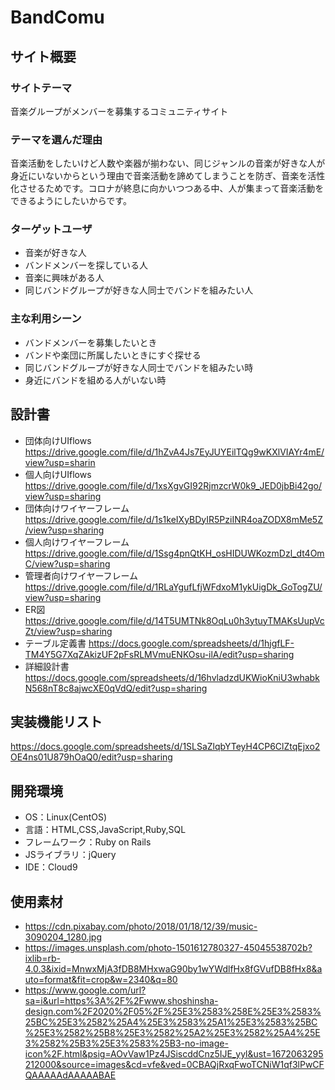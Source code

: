# BandComu

## サイト概要
### サイトテーマ
音楽グループがメンバーを募集するコミュニティサイト

### テーマを選んだ理由
音楽活動をしたいけど人数や楽器が揃わない、同じジャンルの音楽が好きな人が身近にいないからという理由で音楽活動を諦めてしまうことを防ぎ、音楽を活性化させるためです。コロナが終息に向かいつつある中、人が集まって音楽活動をできるようにしたいからです。

### ターゲットユーザ
- 音楽が好きな人
- バンドメンバーを探している人
- 音楽に興味がある人
- 同じバンドグループが好きな人同士でバンドを組みたい人

### 主な利用シーン
- バンドメンバーを募集したいとき
- バンドや楽団に所属したいときにすぐ探せる
- 同じバンドグループが好きな人同士でバンドを組みたい時
- 身近にバンドを組める人がいない時

## 設計書
- 団体向けUIflows https://drive.google.com/file/d/1hZvA4Js7EyJUYEilTQg9wKXlVIAYr4mE/view?usp=sharin
- 個人向けUIflows https://drive.google.com/file/d/1xsXgvGI92RjmzcrW0k9_JED0jbBi42go/view?usp=sharing
- 団体向けワイヤーフレーム https://drive.google.com/file/d/1s1keIXyBDyIR5PziINR4oaZODX8mMe5Z/view?usp=sharing
- 個人向けワイヤーフレーム https://drive.google.com/file/d/1Ssg4pnQtKH_osHIDUWKozmDzl_dt4OmC/view?usp=sharing
- 管理者向けワイヤーフレーム https://drive.google.com/file/d/1RLaYgufLfjWFdxoM1ykUigDk_GoTogZU/view?usp=sharing
- ER図　https://drive.google.com/file/d/14T5UMTNk8OqLu0h3ytuyTMAKsUupVcZt/view?usp=sharing
- テーブル定義書 https://docs.google.com/spreadsheets/d/1hjgfLF-TM4Y5G7XqZAkizUF2pFsRLMVmuENKOsu-ilA/edit?usp=sharing
- 詳細設計書 https://docs.google.com/spreadsheets/d/16hvladzdUKWioKniU3whabkN568nT8c8ajwcXE0qVdQ/edit?usp=sharing

## 実装機能リスト
 https://docs.google.com/spreadsheets/d/1SLSaZlqbYTeyH4CP6ClZtqEjxo2OE4ns01U879hOaQ0/edit?usp=sharing 

## 開発環境
- OS：Linux(CentOS)
- 言語：HTML,CSS,JavaScript,Ruby,SQL
- フレームワーク：Ruby on Rails
- JSライブラリ：jQuery
- IDE：Cloud9

## 使用素材
- https://cdn.pixabay.com/photo/2018/01/18/12/39/music-3090204_1280.jpg
- https://images.unsplash.com/photo-1501612780327-45045538702b?ixlib=rb-4.0.3&ixid=MnwxMjA3fDB8MHxwaG90by1wYWdlfHx8fGVufDB8fHx8&auto=format&fit=crop&w=2340&q=80
- https://www.google.com/url?sa=i&url=https%3A%2F%2Fwww.shoshinsha-design.com%2F2020%2F05%2F%25E3%2583%258E%25E3%2583%25BC%25E3%2582%25A4%25E3%2583%25A1%25E3%2583%25BC%25E3%2582%25B8%25E3%2582%25A2%25E3%2582%25A4%25E3%2582%25B3%25E3%2583%25B3-no-image-icon%2F.html&psig=AOvVaw1Pz4JSiscddCnz5IJE_yyl&ust=1672063295212000&source=images&cd=vfe&ved=0CBAQjRxqFwoTCNiW1qf3lPwCFQAAAAAdAAAAABAE
